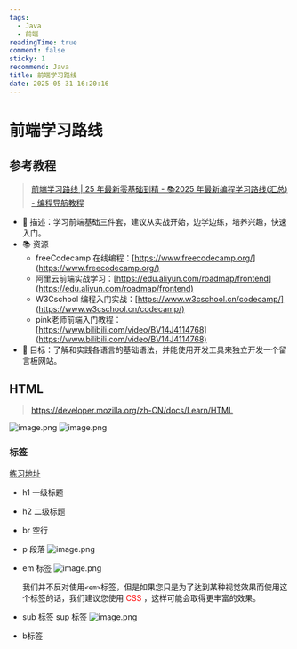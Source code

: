 ```yaml
---
tags:
  - Java
  - 前端
readingTime: true
comment: false
sticky: 1
recommend: Java
title: 前端学习路线
date: 2025-05-31 16:20:16
---
```

# 前端学习路线

## 参考教程

>[前端学习路线 | 25 年最新零基础到精 - 📚2025 年最新编程学习路线(汇总) - 编程导航教程](https://www.codefather.cn/course/1789189862986850306/section/1789190394078011393?type=#heading-0)

- 💬 描述：学习前端基础三件套，建议从实战开始，边学边练，培养兴趣，快速入门。
- 📚 资源
    - freeCodecamp 在线编程：[https://www.freecodecamp.org/](https://www.freecodecamp.org/)
    - 阿里云前端实战学习：[https://edu.aliyun.com/roadmap/frontend](https://edu.aliyun.com/roadmap/frontend)
    - W3Cschool 编程入门实战：[https://www.w3cschool.cn/codecamp/](https://www.w3cschool.cn/codecamp/)
    - pink老师前端入门教程：[https://www.bilibili.com/video/BV14J4114768](https://www.bilibili.com/video/BV14J4114768)
- 🎯 目标：了解和实践各语言的基础语法，并能使用开发工具来独立开发一个留言板网站。

## HTML

>https://developer.mozilla.org/zh-CN/docs/Learn/HTML

![image.png](https://imgsbo.oss-cn-shanghai.aliyuncs.com/undefined20250531164713411.png)
![image.png](https://imgsbo.oss-cn-shanghai.aliyuncs.com/undefined20250531164740747.png)
### 标签

[练习地址](https://www.w3cschool.cn/minicourse/play/basehtml?cp=15800&gid=0)

- h1  一级标题
- h2  二级标题
- br  空行
- p 段落
	![image.png](https://imgsbo.oss-cn-shanghai.aliyuncs.com/undefined20250531165525308.png)
- em 标签
     ![image.png](https://imgsbo.oss-cn-shanghai.aliyuncs.com/undefined20250531165743092.png)
     
     我们并不反对使用​`<em>`​标签，但是如果您只是为了达到某种视觉效果而使用这个标签的话，我们建议您使用 <font color="#ff0000">CSS</font> ，这样可能会取得更丰富的效果。
- sub 标签  sup 标签
		![image.png](https://imgsbo.oss-cn-shanghai.aliyuncs.com/undefined20250531170445210.png)
- b标签

